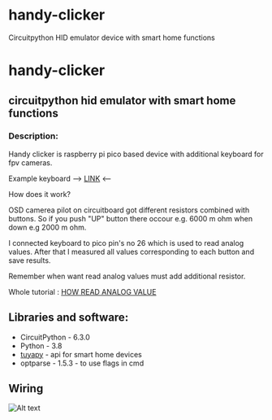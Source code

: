 # handy-clicker
Circuitpython HID emulator device with smart home functions
# handy-clicker

## circuitpython hid emulator with smart home functions

### Description:

Handy clicker is raspberry pi pico based device with additional keyboard for fpv cameras.

Example keyboard --> [LINK] <--

How does it work?

OSD camerea pilot on circuitboard got different resistors combined with buttons.
So if you push "UP" button there occour e.g. 6000 m ohm when down e.g 2000 m ohm.

I connected keyboard to pico pin's no 26 which is used to read analog values.
After that I measured all values corresponding to each button and save results.

Remember when want read analog values must add additional resistor.

Whole tutorial : [HOW READ ANALOG VALUE] 

## Libraries and software:
- CircuitPython - 6.3.0
- Python - 3.8
- [tuyapy] - api for smart home devices
- optparse - 1.5.3 - to use flags in cmd 


## Wiring
![Alt text](connection_photo.jpg?raw=true)




[LINK]: <https://www.amazon.com/RunCam-Key-Board-FPV-Camera/dp/B0874GPT4W>
[HOW READ ANALOG VALUE]: <https://learn.adafruit.com/getting-started-with-raspberry-pi-pico-circuitpython/potentiometer-and-pwm-led>
[tuyapy]: <https://pypi.org/project/tuyapy/>
